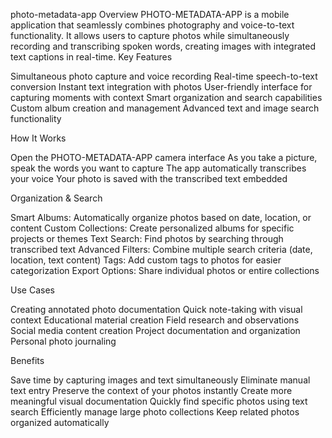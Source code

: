 photo-metadata-app
Overview
PHOTO-METADATA-APP is a mobile application that seamlessly combines photography and voice-to-text functionality. It allows users to capture photos while simultaneously recording and transcribing spoken words, creating images with integrated text captions in real-time.
Key Features

Simultaneous photo capture and voice recording
Real-time speech-to-text conversion
Instant text integration with photos
User-friendly interface for capturing moments with context
Smart organization and search capabilities
Custom album creation and management
Advanced text and image search functionality

How It Works

Open the PHOTO-METADATA-APP camera interface
As you take a picture, speak the words you want to capture
The app automatically transcribes your voice
Your photo is saved with the transcribed text embedded

Organization & Search

Smart Albums: Automatically organize photos based on date, location, or content
Custom Collections: Create personalized albums for specific projects or themes
Text Search: Find photos by searching through transcribed text
Advanced Filters: Combine multiple search criteria (date, location, text content)
Tags: Add custom tags to photos for easier categorization
Export Options: Share individual photos or entire collections

Use Cases

Creating annotated photo documentation
Quick note-taking with visual context
Educational material creation
Field research and observations
Social media content creation
Project documentation and organization
Personal photo journaling

Benefits

Save time by capturing images and text simultaneously
Eliminate manual text entry
Preserve the context of your photos instantly
Create more meaningful visual documentation
Quickly find specific photos using text search
Efficiently manage large photo collections
Keep related photos organized automatically

